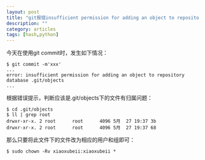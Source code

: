 ```yaml
---
layout: post
title: "git报错insufficient permission for adding an object to repository database .git/objects"
description: ""
category: articles
tags: [hash,python]
---
```

今天在使用git commit时，发生如下情况：

    $ git commit -m'xxx'  
    ... 
    error: insufficient permission for adding an object to repository database .git/objects
    ...
    
根据错误提示，判断应该是.git/objects下的文件有归属问题：
 
    $ cd .git/objects
    $ ll | grep root  
    drwxr-xr-x. 2 root      root      4096 5月  27 19:37 3b  
    drwxr-xr-x. 2 root      root      4096 5月  27 19:37 68 
    
那么只要将此文件下的文件改为相应的用户和组即可：

    $ sudo chown -Rv xiaoxubeii:xiaoxubeii *
    

